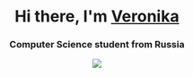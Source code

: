<h1 align="center">Hi there, I'm <a href="https://github.com/fvrrrf" target="_blank">Veronika</a>
<h3 align="center">Computer Science student from Russia</a>
  
![](https://komarev.com/ghpvc/?username=fvrrrf&color=4d3a31&style=for-the-badge)

